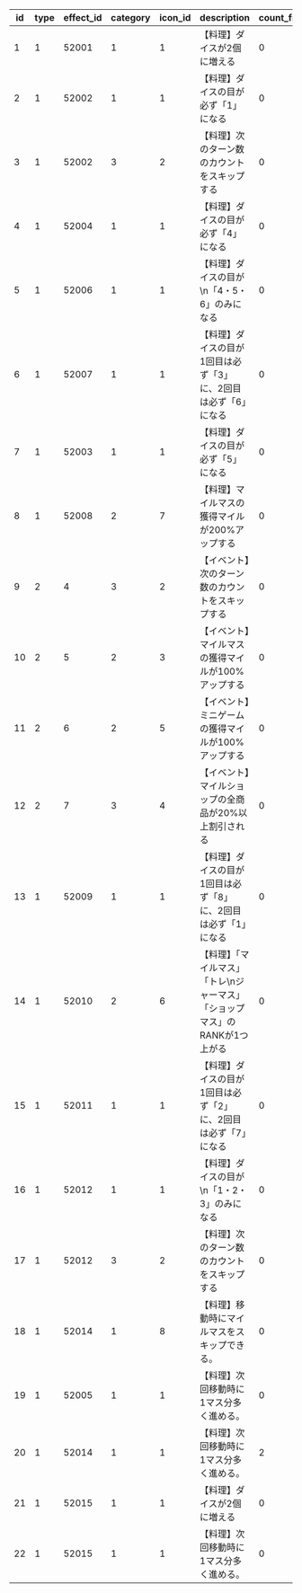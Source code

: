 |id|type|effect_id|category|icon_id|description|count_from|count_to|
| --- | --- | --- | --- | --- | --- | --- | --- |
|1|1|52001|1|1|【料理】ダイスが2個に増える|0|0|
|2|1|52002|1|1|【料理】ダイスの目が必ず「1」になる|0|0|
|3|1|52002|3|2|【料理】次のターン数のカウントをスキップする|0|0|
|4|1|52004|1|1|【料理】ダイスの目が必ず「4」になる|0|0|
|5|1|52006|1|1|【料理】ダイスの目が\n「4・5・6」のみになる|0|0|
|6|1|52007|1|1|【料理】ダイスの目が1回目は必ず「3」に、2回目は必ず「6」になる|0|0|
|7|1|52003|1|1|【料理】ダイスの目が必ず「5」になる|0|0|
|8|1|52008|2|7|【料理】マイルマスの獲得マイルが200%アップする|0|0|
|9|2|4|3|2|【イベント】次のターン数のカウントをスキップする|0|0|
|10|2|5|2|3|【イベント】マイルマスの獲得マイルが100%アップする|0|0|
|11|2|6|2|5|【イベント】ミニゲームの獲得マイルが100%アップする|0|0|
|12|2|7|3|4|【イベント】マイルショップの全商品が20%以上割引される|0|0|
|13|1|52009|1|1|【料理】ダイスの目が1回目は必ず「8」に、2回目は必ず「1」になる|0|0|
|14|1|52010|2|6|【料理】「マイルマス」「トレ\nジャーマス」「ショップマス」のRANKが1つ上がる|0|0|
|15|1|52011|1|1|【料理】ダイスの目が1回目は必ず「2」に、2回目は必ず「7」になる|0|0|
|16|1|52012|1|1|【料理】ダイスの目が\n「1・2・3」のみになる|0|0|
|17|1|52012|3|2|【料理】次のターン数のカウントをスキップする|0|0|
|18|1|52014|1|8|【料理】移動時にマイルマスをスキップできる。|0|0|
|19|1|52005|1|1|【料理】次回移動時に1マス分多く進める。|0|0|
|20|1|52014|1|1|【料理】次回移動時に1マス分多く進める。|2|2|
|21|1|52015|1|1|【料理】ダイスが2個に増える|0|0|
|22|1|52015|1|1|【料理】次回移動時に1マス分多く進める。|0|0|